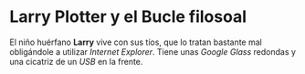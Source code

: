 # Larry Plotter y el Bucle filosoal

El niño huérfano **Larry** vive con sus tíos, que lo tratan bastante mal  obligándole a utilizar *Internet Explorer*. Tiene unas *Google Glass* redondas y una cicatriz de un *USB* en la frente.